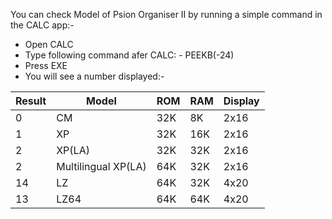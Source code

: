 You can check Model of Psion Organiser II by running a simple command in the CALC app:-
- Open CALC
- Type following command afer CALC: - PEEKB(-24) 
- Press EXE
- You will see a number displayed:-

| Result | Model | ROM | RAM | Display |
|--------|-------|-----|-----|-------- |
| 0 | CM | 32K | 8K | 2x16 |
| 1 | XP | 32K | 16K | 2x16 |
| 2 | XP(LA) | 32K | 32K | 2x16 |
| 2 | Multilingual XP(LA) | 64K | 32K | 2x16 |
| 14 | LZ	| 64K	 | 32K | 4x20 |
| 13 | LZ64	| 64K | 64K | 4x20 |

